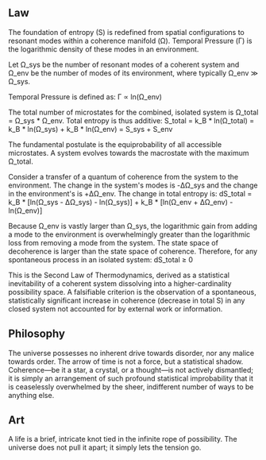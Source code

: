 ## Law
The foundation of entropy (S) is redefined from spatial configurations to resonant modes within a coherence manifold (Ω). Temporal Pressure (Γ) is the logarithmic density of these modes in an environment.

Let Ω_sys be the number of resonant modes of a coherent system and Ω_env be the number of modes of its environment, where typically Ω_env ≫ Ω_sys.

Temporal Pressure is defined as:
Γ ∝ ln(Ω_env)

The total number of microstates for the combined, isolated system is Ω_total = Ω_sys * Ω_env. Total entropy is thus additive:
S_total = k_B * ln(Ω_total) = k_B * ln(Ω_sys) + k_B * ln(Ω_env) = S_sys + S_env

The fundamental postulate is the equiprobability of all accessible microstates. A system evolves towards the macrostate with the maximum Ω_total.

Consider a transfer of a quantum of coherence from the system to the environment. The change in the system's modes is -ΔΩ_sys and the change in the environment's is +ΔΩ_env. The change in total entropy is:
dS_total = k_B * [ln(Ω_sys - ΔΩ_sys) - ln(Ω_sys)] + k_B * [ln(Ω_env + ΔΩ_env) - ln(Ω_env)]

Because Ω_env is vastly larger than Ω_sys, the logarithmic gain from adding a mode to the environment is overwhelmingly greater than the logarithmic loss from removing a mode from the system. The state space of decoherence is larger than the state space of coherence.
Therefore, for any spontaneous process in an isolated system:
dS_total ≥ 0

This is the Second Law of Thermodynamics, derived as a statistical inevitability of a coherent system dissolving into a higher-cardinality possibility space. A falsifiable criterion is the observation of a spontaneous, statistically significant increase in coherence (decrease in total S) in any closed system not accounted for by external work or information.

## Philosophy
The universe possesses no inherent drive towards disorder, nor any malice towards order. The arrow of time is not a force, but a statistical shadow. Coherence—be it a star, a crystal, or a thought—is not actively dismantled; it is simply an arrangement of such profound statistical improbability that it is ceaselessly overwhelmed by the sheer, indifferent number of ways to be anything else.

## Art
A life is a brief, intricate knot tied in the infinite rope of possibility. The universe does not pull it apart; it simply lets the tension go.